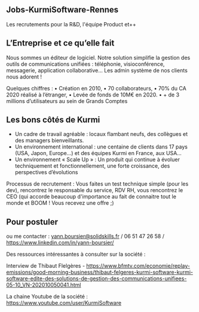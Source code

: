 ## Jobs-KurmiSoftware-Rennes
Les recrutements pour la R&amp;D, l'équipe Product et++ 

## L’Entreprise et ce qu’elle fait

Nous sommes un éditeur de logiciel. Notre solution simplifie la gestion des outils de communications unifiées : téléphonie, visioconférence, messagerie, application collaborative…
Les admin système de nos clients nous adorent !

Quelques chiffres :
•	Création en 2010, 
•	70 collaborateurs, 
•	70% du CA 2020 réalisé à l’étranger,
•	Levée de fonds de 10M€ en 2020.
•	+ de 3 millions d’utilisateurs au sein de Grands Comptes


## Les bons côtés de Kurmi

-	Un cadre de travail agréable : locaux flambant neufs, des collègues et des managers bienveillants.
-	Un environnement international : une centaine de clients dans 17 pays (USA, Japon, Europe…) et des équipes Kurmi en France, aux USA…
-	Un environnement « Scale Up » : Un produit qui continue à évoluer techniquement et fonctionnellement, une forte croissance, des perspectives d’évolutions 

Processus de recrutement : Vous faites un test technique simple (pour les dev), rencontrez le responsable du service, RDV RH, vous rencontrez le CEO (qui accorde beaucoup d'importance au fait de connaitre tout le monde et BOOM ! Vous recevez une offre ;)


## Pour postuler

ou me contacter : yann.boursier@solidskills.fr / 06 51 47 26 58 / https://www.linkedin.com/in/yann-boursier/


Des ressources intéressantes à consulter sur la société : 

Interview de Thibaut Flelgères - https://www.bfmtv.com/economie/replay-emissions/good-morning-business/thibaut-felgeres-kurmi-software-kurmi-software-edite-des-solutions-de-gestion-des-communications-unifiees-05-10_VN-202010050041.html

La chaine Youtube de la société : https://www.youtube.com/user/KurmiSoftware


